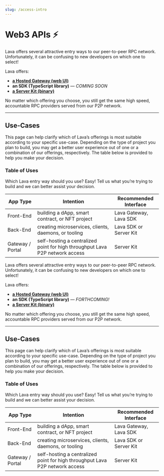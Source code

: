 ```yaml
---
slug: /access-intro
---
```


# Web3 APIs ⚡️

Lava offers several attractive entry ways to our peer-to-peer RPC network. Unfortunately, it can be confusing to new developers on which one to select! 



Lava offers:

- **[a Hosted Gateway (web UI)](https://gateway.lavanet.xyz)**
- **an SDK (TypeScript library)** — *COMING SOON*
- **[a Server Kit (binary)](https://github.com/lavanet/lava/tree/main/protocol/rpcconsumer)**

No matter which offering you choose, you still get the same high speed, accountable RPC providers served from our P2P network.

---
## Use-Cases

This page can help clarify which of Lava’s offerings is most suitable according to your specific use-case. Depending on the type of project you plan to build, you may get a better user experience out of one or a combination of our offerings, respectively. The table below is provided to help you make your decision.

### Table of Uses

Which Lava entry way should you use? Easy! Tell us what you’re trying to build and we can better assist your decision.

| App Type      |  Intention     | Recommended Interface |
|--------------|-----------|------------|
| Front-End | building a dApp, smart contract, or NFT project | Lava Gateway, Lava SDK |
| Back-End  | creating microservices, clients, daemons, or tooling | Lava SDK  or Server Kit|
Gateway / Portal | self-hosting a centralized point for high throughput Lava P2P network access | Server Kit

Lava offers several attractive entry ways to our peer-to-peer RPC network. Unfortunately, it can be confusing to new developers on which one to select! 



Lava offers:

- **[a Hosted Gateway (web UI)](https://gateway.lavanet.xyz)**
- **an SDK (TypeScript library)** — *FORTHCOMING!*
- **[a Server Kit (binary)](https://github.com/lavanet/lava)**

No matter which offering you choose, you still get the same high speed, accountable RPC providers served from our P2P network.

---
## Use-Cases

This page can help clarify which of Lava’s offerings is most suitable according to your specific use-case. Depending on the type of project you plan to build, you may get a better user experience out of one or a combination of our offerings, respectively. The table below is provided to help you make your decision.

### Table of Uses

Which Lava entry way should you use? Easy! Tell us what you’re trying to build and we can better assist your decision.

| App Type      |  Intention     | Recommended Interface |
|--------------|-----------|------------|
| Front-End | building a dApp, smart contract, or NFT project | Lava Gateway, Lava SDK |
| Back-End  | creating microservices, clients, daemons, or tooling | Lava SDK  or Server Kit|
Gateway / Portal | self-hosting a centralized point for high throughput Lava P2P network access | Server Kit